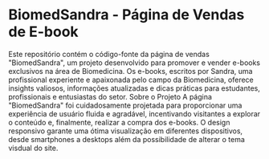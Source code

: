 # BiomedSandra - Página de Vendas de E-book
Este repositório contém o código-fonte da página de vendas "BiomedSandra", um projeto desenvolvido para promover e vender e-books exclusivos na área de Biomedicina. Os e-books, escritos por Sandra, uma profissional experiente e apaixonada pelo campo da Biomedicina, oferece insights valiosos, informações atualizadas e dicas práticas para estudantes, profissionais e entusiastas do setor. Sobre o Projeto A página "BiomedSandra" foi cuidadosamente projetada para proporcionar uma experiência de usuário fluida e agradável, incentivando visitantes a explorar o conteúdo e, finalmente, realizar a compra dos e-books. O design responsivo garante uma ótima visualização em diferentes dispositivos, desde smartphones a desktops além da possibilidade de alterar o tema visdual do site.
